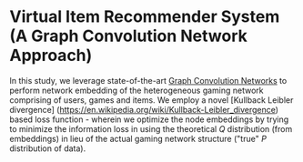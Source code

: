 # Virtual Item Recommender System (A Graph Convolution Network Approach)

In this study, we leverage state-of-the-art [Graph Convolution Networks](https://github.com/tkipf/gcn) to perform network embedding of the heterogeneous gaming network comprising of users, games and items. We employ a novel [Kullback Leibler divergence] (https://en.wikipedia.org/wiki/Kullback-Leibler_divergence) based loss function - wherein we optimize the node embeddings by trying to minimize the information loss in using the theoretical *Q* distribution (from embeddings) in lieu of the actual gaming network structure ("true" *P* distribution of data). 
